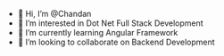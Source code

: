 - 👋 Hi, I’m @Chandan
- 👀 I’m interested in Dot Net Full Stack Development
- 🌱 I’m currently learning Angular Framework
- 💞️ I’m looking to collaborate on Backend Development


<!---
Satyam077/Satyam077 is a ✨ special ✨ repository because its `README.md` (this file) appears on your GitHub profile.
You can click the Preview link to take a look at your changes.
--->
